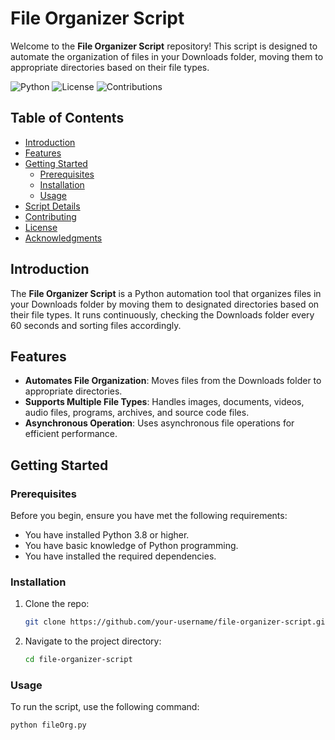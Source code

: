# File Organizer Script

Welcome to the **File Organizer Script** repository! This script is designed to automate the organization of files in your Downloads folder, moving them to appropriate directories based on their file types.

![Python](https://img.shields.io/badge/Python-3.8+-blue.svg)
![License](https://img.shields.io/badge/License-MIT-green.svg)
![Contributions](https://img.shields.io/badge/Contributions-Welcome-brightgreen.svg)

## Table of Contents

- [Introduction](#introduction)
- [Features](#features)
- [Getting Started](#getting-started)
  - [Prerequisites](#prerequisites)
  - [Installation](#installation)
  - [Usage](#usage)
- [Script Details](#script-details)
- [Contributing](#contributing)
- [License](#license)
- [Acknowledgments](#acknowledgments)

## Introduction

The **File Organizer Script** is a Python automation tool that organizes files in your Downloads folder by moving them to designated directories based on their file types. It runs continuously, checking the Downloads folder every 60 seconds and sorting files accordingly.

## Features

- **Automates File Organization**: Moves files from the Downloads folder to appropriate directories.
- **Supports Multiple File Types**: Handles images, documents, videos, audio files, programs, archives, and source code files.
- **Asynchronous Operation**: Uses asynchronous file operations for efficient performance.

## Getting Started

### Prerequisites

Before you begin, ensure you have met the following requirements:

- You have installed Python 3.8 or higher.
- You have basic knowledge of Python programming.
- You have installed the required dependencies.

### Installation

1. Clone the repo:
    ```sh
    git clone https://github.com/your-username/file-organizer-script.git
    ```
2. Navigate to the project directory:
    ```sh
    cd file-organizer-script
    ```

### Usage

To run the script, use the following command:
```sh
python fileOrg.py
